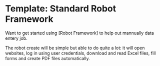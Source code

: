 # Template: Standard Robot Framework

Want to get started using [Robot Framework] to help out mannually data entery job.

The robot create will be simple but able to do quite a lot: it will open websites, log in using user credentials, download and read Excel files, fill forms and create PDF files automatically. 
